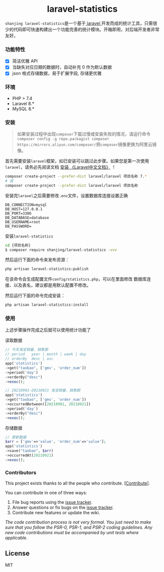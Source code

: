 <h1 align="center"> laravel-statistics </h1>

<p align=""><code>shanjing laravel-statistics</code>是一个基于<a href="https://laravel.com/" target="_blank"> laravel </a>开发而成的统计工具，只需很少的代码即可快速构建出一个功能完善的统计模块。开箱即用，对后端开发者非常友好。</p>


### 功能特性

- [x] 简洁优雅 API
- [x] 当缺失对应日期的数据时，自动补充 0 作为默认数据
- [x] json 格式存储数据，易于扩展字段, 存储更优雅

### 环境
- PHP > 7.4
- Laravel 8.*
- MySQL 8.*  


### 安装

> 如果安装过程中出现`composer`下载过慢或安装失败的情况，请运行命令`composer config -g repo.packagist composer https://mirrors.aliyun.com/composer/`把`composer`镜像更换为阿里云镜像。

首先需要安装`laravel`框架，如已安装可以跳过此步骤。如果您是第一次使用`laravel`，请务必先阅读文档 [安装 《Laravel中文文档》](https://learnku.com/docs/laravel/8.x/installation/9354) ！
```bash
composer create-project --prefer-dist laravel/laravel 项目名称 7.*
# 或
composer create-project --prefer-dist laravel/laravel 项目名称
```

安装完`laravel`之后需要修改`.env`文件，设置数据库连接设置正确

```dotenv
DB_CONNECTION=mysql
DB_HOST=127.0.0.1
DB_PORT=3306
DB_DATABASE=database
DB_USERNAME=root
DB_PASSWORD=
```

安装`laravel-statistics`
```bash
cd {项目名称}
$ composer require shanjing/laravel-statistics -vvv
```

然后运行下面的命令来发布资源：

```bash
php artisan laravel-statistics:publish
```

在该命令会生成配置文件`config/statistics.php`，可以在里面修改 数据库连接、以及表名，建议都是用默认配置不修改。

然后运行下面的命令完成安装：

```bash
php artisan laravel-statistics:install
```

### 使用
上述步骤操作完成之后就可以使用统计功能了

读取数据
```php
// 今天淘宝销量、销售额
// period   year | month | week | day
// orderBy  desc | asc
app('statistics')
->get("taobao", ['gmv', 'order_num'])
->period('day')
->orderBy("desc")
->exec();

// 20210901~20210921 淘宝销量、销售额
app('statistics')
->get("taobao", ['gmv', 'order_num'])
->occurredBetween([20210901, 20210921])
->period('day')
->orderBy("desc") 
->exec();
```

存储数据
```php
// 更新数据
$arr = ['gmv'=>'value', 'order_num'=>'value'];
app('statistics')
->save("taobao", $arr)
->occurredAt(20210921)
->exec();
```

### Contributors

This project exists thanks to all the people who contribute. [[Contribute](CONTRIBUTING.md)].

You can contribute in one of three ways:

1. File bug reports using the [issue tracker](https://github.com/shanjing/laravel-statistics/issues).
2. Answer questions or fix bugs on the [issue tracker](https://github.com/shanjing/laravel-statistics/issues).
3. Contribute new features or update the wiki.

_The code contribution process is not very formal. You just need to make sure that you follow the PSR-0, PSR-1, and PSR-2 coding guidelines. Any new code contributions must be accompanied by unit tests where applicable._

## License

MIT